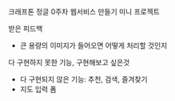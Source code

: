 크래프톤 정글 0주차
웹서비스 만들기 미니 프로젝트

받은 피드백
 - 큰 용량의 이미지가 들어오면 어떻게 처리할 것인지

다 구현하지 못한 기능, 구현해보고 싶은것
 - 다 구현되지 않은 기능: 추천, 검색, 즐겨찾기
 - 지도 입력 폼
